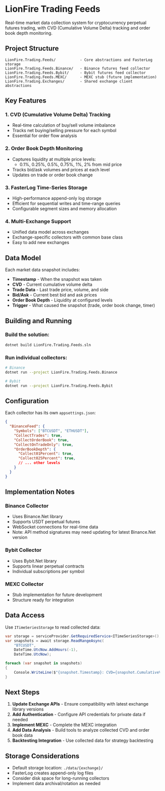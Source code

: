 # LionFire Trading Feeds

Real-time market data collection system for cryptocurrency perpetual futures trading, with CVD (Cumulative Volume Delta) tracking and order book depth monitoring.

## Project Structure

```
LionFire.Trading.Feeds/           - Core abstractions and FasterLog storage
LionFire.Trading.Feeds.Binance/   - Binance futures feed collector
LionFire.Trading.Feeds.Bybit/     - Bybit futures feed collector  
LionFire.Trading.Feeds.MEXC/      - MEXC stub (future implementation)
LionFire.Trading.Exchanges/       - Shared exchange client abstractions
```

## Key Features

### 1. CVD (Cumulative Volume Delta) Tracking
- Real-time calculation of buy/sell volume imbalance
- Tracks net buying/selling pressure for each symbol
- Essential for order flow analysis

### 2. Order Book Depth Monitoring
- Captures liquidity at multiple price levels:
  - 0.1%, 0.25%, 0.5%, 0.75%, 1%, 2% from mid price
- Tracks bid/ask volumes and prices at each level
- Updates on trade or order book change

### 3. FasterLog Time-Series Storage
- High-performance append-only log storage
- Efficient for sequential writes and time-range queries
- Configurable segment sizes and memory allocation

### 4. Multi-Exchange Support
- Unified data model across exchanges
- Exchange-specific collectors with common base class
- Easy to add new exchanges

## Data Model

Each market data snapshot includes:
- **Timestamp** - When the snapshot was taken
- **CVD** - Current cumulative volume delta
- **Trade Data** - Last trade price, volume, and side
- **Bid/Ask** - Current best bid and ask prices
- **Order Book Depth** - Liquidity at configured levels
- **Trigger** - What caused the snapshot (trade, order book change, timer)

## Building and Running

### Build the solution:
```bash
dotnet build LionFire.Trading.Feeds.sln
```

### Run individual collectors:
```bash
# Binance
dotnet run --project LionFire.Trading.Feeds.Binance

# Bybit
dotnet run --project LionFire.Trading.Feeds.Bybit
```

## Configuration

Each collector has its own `appsettings.json`:

```json
{
  "BinanceFeed": {
    "Symbols": ["BTCUSDT", "ETHUSDT"],
    "CollectTrades": true,
    "CollectOrderBook": true,
    "CollectOnTradeOnly": true,
    "OrderBookDepth": {
      "Collect01Percent": true,
      "Collect025Percent": true,
      // ... other levels
    }
  }
}
```

## Implementation Notes

### Binance Collector
- Uses Binance.Net library
- Supports USDT perpetual futures
- WebSocket connections for real-time data
- Note: API method signatures may need updating for latest Binance.Net version

### Bybit Collector
- Uses Bybit.Net library
- Supports linear perpetual contracts
- Individual subscriptions per symbol

### MEXC Collector
- Stub implementation for future development
- Structure ready for integration

## Data Access

Use `ITimeSeriesStorage` to read collected data:

```csharp
var storage = serviceProvider.GetRequiredService<ITimeSeriesStorage>();
var snapshots = await storage.ReadRangeAsync(
    "BTCUSDT",
    DateTime.UtcNow.AddHours(-1),
    DateTime.UtcNow);

foreach (var snapshot in snapshots)
{
    Console.WriteLine($"{snapshot.Timestamp}: CVD={snapshot.CumulativeVolumeDelta}");
}
```

## Next Steps

1. **Update Exchange APIs** - Ensure compatibility with latest exchange library versions
2. **Add Authentication** - Configure API credentials for private data if needed
3. **Implement MEXC** - Complete the MEXC integration
4. **Add Data Analysis** - Build tools to analyze collected CVD and order book data
5. **Backtesting Integration** - Use collected data for strategy backtesting

## Storage Considerations

- Default storage location: `./data/{exchange}/`
- FasterLog creates append-only log files
- Consider disk space for long-running collectors
- Implement data archival/rotation as needed